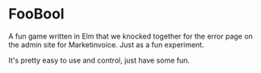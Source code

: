 # FooBool

A fun game written in Elm that we knocked together for the error page on the admin site for Marketinvoice. Just as a fun experiment.

It's pretty easy to use and control, just have some fun.